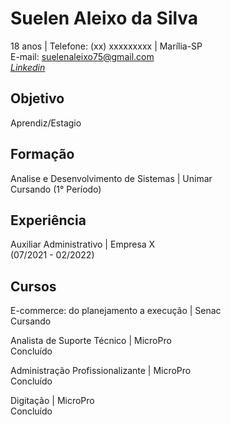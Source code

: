 # Suelen Aleixo da Silva 
18 anos | Telefone: (xx) xxxxxxxxx | Marília-SP <br>
E-mail: suelenaleixo75@gmail.com <br>
[_Linkedin_](https://www.linkedin.com/in/suelen-da-silva-14b823206/)


##  Objetivo
Aprendiz/Estagio

##  Formação
Analise e Desenvolvimento de Sistemas | Unimar <br>
Cursando (1° Período)

##  Experiência 
Auxiliar Administrativo | Empresa X <br>
(07/2021 - 02/2022)

##  Cursos 
E-commerce: do planejamento a execução | Senac <br>
Cursando

Analista de Suporte Técnico | MicroPro <br>
Concluído 

Administração Profissionalizante | MicroPro <br>
Concluído 

Digitação | MicroPro <br>
Concluído 
